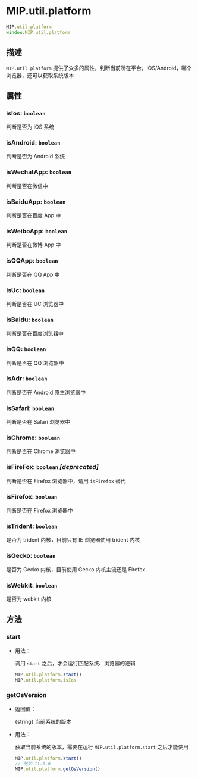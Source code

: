# MIP.util.platform

```javascript
MIP.util.platform
window.MIP.util.platform
```

## 描述

`MIP.util.platform` 提供了众多的属性，判断当前所在平台，iOS/Android，哪个浏览器，还可以获取系统版本

## 属性

### isIos: `boolean`

判断是否为 iOS 系统

### isAndroid: `boolean`

判断是否为 Android 系统

### isWechatApp: `boolean`

判断是否在微信中

### isBaiduApp: `boolean`

判断是否在百度 App 中

### isWeiboApp: `boolean`

判断是否在微博 App 中

### isQQApp: `boolean`

判断是否在 QQ App 中

### isUc: `boolean`

判断是否在 UC 浏览器中

### isBaidu: `boolean`

判断是否在百度浏览器中

### isQQ: `boolean`

判断是否在 QQ 浏览器中

### isAdr: `boolean`

判断是否在 Android 原生浏览器中

### isSafari: `boolean`

判断是否在 Safari 浏览器中

### isChrome: `boolean`

判断是否在 Chrome 浏览器中

### isFireFox: `boolean` _[deprecated]_

判断是否在 Firefox 浏览器中，请用 `isFirefox` 替代

### isFirefox: `boolean`

判断是否在 Firefox 浏览器中

### isTrident: `boolean`

是否为 trident 内核，目前只有 IE 浏览器使用 trident 内核

### isGecko: `boolean`

是否为 Gecko 内核，目前使用 Gecko 内核主流还是 Firefox

### isWebkit: `boolean`

是否为 webkit 内核

## 方法

### start

- 用法：

  调用 `start` 之后，才会运行匹配系统、浏览器的逻辑

  ```javascript
  MIP.util.platform.start()
  MIP.util.platform.isIos
  ```

### getOsVersion

- 返回值：

  {string} 当前系统的版本

- 用法：

  获取当前系统的版本，需要在运行 `MIP.util.platform.start` 之后才能使用

  ```javascript
  MIP.util.platform.start()
  // 例如 11.0.0
  MIP.util.platform.getOsVersion()
  ```
